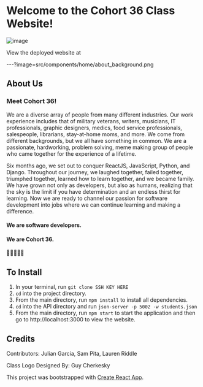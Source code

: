 # Welcome to the Cohort 36 Class Website!

![image](./website.png)


View the deployed website at 

---?image=src/components/home/about_background.png
## About Us

### Meet Cohort 36!
We are a diverse array of people from many different industries. Our work experience includes that of military veterans, writers, musicians, IT professionals, graphic designers, medics, food service professionals, salespeople, librarians, stay-at-home moms, and more. We come from different backgrounds, but we all have something in common. We are a passionate, hardworking, problem solving, meme making group of people who came together for the experience of a lifetime.

Six months ago, we set out to conquer ReactJS, JavaScript, Python, and Django. Throughout our journey, we laughed together, failed together, triumphed together, learned how to learn together, and we became family. We have grown not only as developers, but also as humans, realizing that the sky is the limit if you have determination and an endless thirst for learning. Now we are ready to channel our passion for software development into jobs where we can continue learning and making a difference.


#### We are software developers.

#### We are Cohort 36.

🌮🎾🎤🐒🐓


## To Install 
1. In your terminal, run `git clone SSH KEY HERE`
1. `cd` into the project directory.
1. From the main directory, run `npm install` to install all dependencies. 
1. `cd` into the API directory and run `json-server -p 5002 -w students.json`
1. From the main directory, run `npm start` to start the application and then go to http://localhost:3000 to view the website.

 

## Credits
Contributors: Julian Garcia, Sam Pita, Lauren Riddle

Class Logo Designed By: Guy Cherkesky

This project was bootstrapped with [Create React App](https://github.com/facebook/create-react-app).

